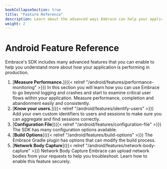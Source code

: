 ```yaml
---
bookCollapseSection: true
title: "Feature Reference"
description: Learn about the advanced ways Embrace can help your application
weight: 2
---
```


# Android Feature Reference

Embrace's SDK includes many advanced features that you can enable to help you understand more about
how your application is performing in production.

1. [**Measure Performance.**]({{< relref "/android/features/performance-monitoring" >}}) In this section you will learn how you can use Embrace to go beyond logging and crashes and start to examine critical user flows within your application. Measure performance, completion and abandonment easily and consistently.
1. [**Know your users.**]({{< relref "/android/features/identify-users" >}}) Add your own custom identifiers to users and sessions to make sure you can aggregate and find sessions correctly.
1. [**Configuration File**]({{< relref "/android/features/configuration-file" >}}) The SDK has many configuration options available.
1. [**Build Options**]({{< relref "/android/features/build-options" >}}) The Embrace Gradle plugin has options that can modify the build process.
1. [**Network Body Capture**]({{< relref "/android/features/network-body-capture" >}}) Network Body Capture Embrace can upload network bodies from your requests to help you troubleshoot. Learn how to enable this feature securely.